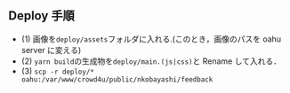 ## Deploy 手順

* (1) 画像を`deploy/assets`フォルダに入れる.(このとき，画像のパスを oahu server に変える)
* (2) `yarn build`の生成物を`deploy/main.(js|css)`と Rename して入れる．
* (3) `scp -r deploy/* oahu:/var/www/crowd4u/public/nkobayashi/feedback`

